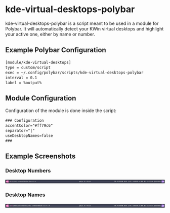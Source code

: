 # kde-virtual-desktops-polybar
kde-virtual-desktops-polybar is a script meant to be used in a module for Polybar.
It will automatically detect your KWin virtual desktops and highlight your
active one, either by name or number.

## Example Polybar Configuration

```
[module/kde-virtual-desktops]
type = custom/script
exec = ~/.config/polybar/scripts/kde-virtual-desktops-polybar
interval = 0.1
label = %output%
```

## Module Configuration
Configuration of the module is done inside the script:
```
### Configuration
accentColor="#ff79c6"
separator="|"
useDesktopNames=false
###
```

## Example Screenshots

### Desktop Numbers
![Example Screenshot 1](screenshot-1.png)

### Desktop Names
![Example Screenshot 2](screenshot-2.png)
